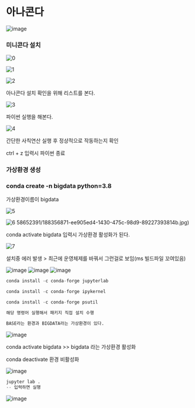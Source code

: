 # 아나콘다

![image](https://user-images.githubusercontent.com/58652391/188363926-4a195696-4441-4979-99ce-a4422896e88e.png)

### 미니콘다 설치

![0](https://user-images.githubusercontent.com/58652391/188356929-132a9474-89ca-41e7-bd69-8e6cfc891aad.jpg)



![1](https://user-images.githubusercontent.com/58652391/188356687-420c1469-f5f4-4e00-924a-016a0b5956f9.jpg)

![2](https://user-images.githubusercontent.com/58652391/188356825-5a8d0fe9-75b2-4c9b-abf5-58f935fd631f.jpg)

아나콘다 설치 확인을 위해 리스트를 본다.

![3](https://user-images.githubusercontent.com/58652391/188356839-8a81ae9a-9f06-4ee2-9922-198b9fb1b84d.jpg)

파이썬 실행을 해본다.

![4](https://user-images.githubusercontent.com/58652391/188356862-6941014c-ffd6-408b-9da9-e7366d1ea91a.jpg)

간단한 사칙연산 실행 후 정상적으로 작동하는지 확인

ctrl + z 입력시 파이썬 종료

### 가상환경 생성

###  conda create -n bigdata python=3.8

가상환경이름이 bigdata

![5](https://user-images.githubusercontent.com/58652391/188356871-ee905ed4-1430-475c-98d9-89227393814b.jpg)

![6](https://user-images.githubusercontent.com/58652391/188356884-038ed39d-efa9-43ff-83d4-de6b17b3dcf2.jpg)
58652391/188356871-ee905ed4-1430-475c-98d9-89227393814b.jpg)

conda activate bigdata 입력시 가상환경 활성화가 된다.

![7](https://user-images.githubusercontent.com/58652391/188356893-ee29b5f7-2e77-49e3-b29b-631203bde6e4.jpg)

설치중 에러 발생 > 최근에 운영체제를 바꿔서 그런걸로 보임(ms 빌드파일 꼬여있음)

![image](https://user-images.githubusercontent.com/58652391/188358215-ae5d3784-d917-40b4-8703-2e668410edd9.png)
![image](https://user-images.githubusercontent.com/58652391/188358255-97c6982e-62b9-4dd4-8f85-ed35ade49e51.png)
![image](https://user-images.githubusercontent.com/58652391/188358753-19bc0f02-9574-44a8-8ce5-8f11b4d4cb74.png)

```python
conda install -c conda-forge jupyterlab

conda install -c conda-forge ipykernel

conda install -c conda-forge psutil

해당 명령어 실행해서 패키지 직접 설치 수행

BASE라는 환경과 BIGDATA라는 가상환경이 있다.
```

![image](https://user-images.githubusercontent.com/58652391/188359679-a487a979-59c8-41ee-943b-d63eb0efe49d.png)

conda activate bigdata >> bigdata  라는 가상환경 활성화

conda deactivate 환경 비활성화

![image](https://user-images.githubusercontent.com/58652391/188360208-cef4d102-4dfe-459e-80ab-a3bb72662a34.png)

```python
jupyter lab .
-- 입력하면 실행
```

![image](https://user-images.githubusercontent.com/58652391/188361968-41e84c5a-6638-4862-9cde-a9cc08caed5c.png) 

